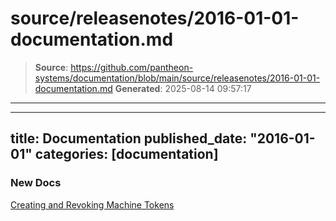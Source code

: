 # source/releasenotes/2016-01-01-documentation.md

> **Source**: https://github.com/pantheon-systems/documentation/blob/main/source/releasenotes/2016-01-01-documentation.md
> **Generated**: 2025-08-14 09:57:17

---

---
title: Documentation
published_date: "2016-01-01"
categories: [documentation]
---
### New Docs

[Creating and Revoking Machine Tokens](/machine-tokens)
